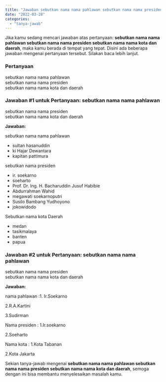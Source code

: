 ```yaml
---
title: "Jawaban sebutkan nama nama pahlawan sebutkan nama nama presiden sebutkan nama nama kota dan daerah"
date: "2022-03-28"
categories: 
  - "tanya-jawab"
---
```


Jika kamu sedang mencari jawaban atas pertanyaan: **sebutkan nama nama pahlawan sebutkan nama nama presiden sebutkan nama nama kota dan daerah**, maka kamu berada di tempat yang tepat. Disini ada beberapa jawaban mengenai pertanyaan tersebut. Silakan baca lebih lanjut.

### Pertanyaan

sebutkan nama nama pahlawan  
sebutkan nama nama presiden  
sebutkan nama nama kota dan daerah

### Jawaban #1 untuk Pertanyaan: sebutkan nama nama pahlawan  
sebutkan nama nama presiden  
sebutkan nama nama kota dan daerah

**Jawaban:**

sebutkan nama nama pahlawan

- sultan hasanuddin
- ki Hajar Dewantara
- kapitan pattimura

sebutkan nama presiden

- ir. soekarno
- soeharto
- Prof. Dr. Ing. H. Bacharuddin Jusuf Habibie
- Abdurrahman Wahid
- megawati soekarnoputri
- Susilo Bambang Yudhoyono
- jokowidodo

Sebutkan nama kota Daerah

- medan
- tasikmalaya
- banten
- papua

### Jawaban #2 untuk Pertanyaan: sebutkan nama nama pahlawan  
sebutkan nama nama presiden  
sebutkan nama nama kota dan daerah

**Jawaban:**

nama pahlawan :1. Ir.Soekarno

2.R.A.Kartini

3.Sudirman

Nama presiden : 1.Ir.soekarno

2.Soeharto

Nama kota : 1.Kota Tabanan

2.Kota Jakarta

Sekian tanya-jawab mengenai **sebutkan nama nama pahlawan sebutkan nama nama presiden sebutkan nama nama kota dan daerah**, semoga dengan ini bisa membantu menyelesaikan masalah kamu.
